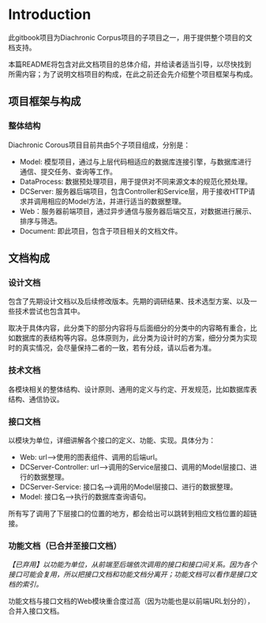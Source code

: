 # Introduction

此gitbook项目为Diachronic Corpus项目的子项目之一，用于提供整个项目的文档支持。

本篇README将包含对此文档项目的总体介绍，并给读者适当引导，以尽快找到所需内容；为了说明文档项目的构成，在此之前还会先介绍整个项目框架与构成。

## 项目框架与构成

### 整体结构

Diachronic Corous项目目前共由5个子项目组成，分别是：

* Model: 模型项目，通过与上层代码相适应的数据库连接引擎，与数据库进行通信、提交任务、查询等工作。
* DataProcess: 数据预处理项目，用于提供对不同来源文本的规范化预处理。
* DCServer: 服务器后端项目，包含Controller和Service层，用于接收HTTP请求并调用相应的Model方法，并进行适当的数据整理。
* Web：服务器前端项目，通过异步通信与服务器后端交互，对数据进行展示、排序与筛选。
* Document: 即此项目，包含于项目相关的文档文件。

## 文档构成

### 设计文档

包含了先期设计文档以及后续修改版本。先期的调研结果、技术选型方案、以及一些技术尝试也包含其中。

取决于具体内容，此分类下的部分内容将与后面细分的分类中的内容略有重合，比如数据库的表结构等内容。总体原则为，此分类为设计时的方案，细分分类为实现时的真实情况，会尽量保持二者的一致，若有分歧，请以后者为准。

### 技术文档

各模块相关的整体结构、设计原则、通用的定义与约定、开发规范，比如数据库表结构、通信协议。

### 接口文档

以模块为单位，详细讲解各个接口的定义、功能、实现。具体分为：

* Web: url-->使用的图表组件、调用的后端url。
* DCServer-Controller: url-->调用的Service层接口、调用的Model层接口、进行的数据整理。
* DCServer-Service: 接口名-->调用的Model层接口、进行的数据整理。
* Model: 接口名-->执行的数据库查询语句。

所有写了调用了下层接口的位置的地方，都会给出可以跳转到相应文档位置的超链接。

### 功能文档（已合并至接口文档）

*【已弃用】以功能为单位，从前端至后端依次调用的接口和接口间关系。因为各个接口可能会复用，所以把接口文档和功能文档分离开；功能文档可以看作是接口文档的索引。*

功能文档与接口文档的Web模块重合度过高（因为功能也是以前端URL划分的），合并入接口文档。

